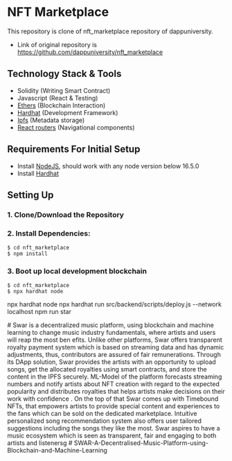 # NFT Marketplace


This repository is clone of nft_marketplace repository of dappuniversity. 
- Link of original repository is https://github.com/dappuniversity/nft_marketplace
## Technology Stack & Tools

- Solidity (Writing Smart Contract)
- Javascript (React & Testing)
- [Ethers](https://docs.ethers.io/v5/) (Blockchain Interaction)
- [Hardhat](https://hardhat.org/) (Development Framework)
- [Ipfs](https://ipfs.io/) (Metadata storage)
- [React routers](https://v5.reactrouter.com/) (Navigational components)

## Requirements For Initial Setup
- Install [NodeJS](https://nodejs.org/en/), should work with any node version below 16.5.0
- Install [Hardhat](https://hardhat.org/)

## Setting Up
### 1. Clone/Download the Repository

### 2. Install Dependencies:
```
$ cd nft_marketplace
$ npm install
```
### 3. Boot up local development blockchain
```
$ cd nft_marketplace
$ npx hardhat node
```
npx hardhat node
npx hardhat run src/backend/scripts/deploy.js --network localhost
npm run star





#   S w a r   i s   a   d e c e n t r a l i z e d   m u s i c   p l a t f o r m ,   u s i n g 
   b l o c k c h a i n   a n d   m a c h i n e   l e a r n i n g   t o   c h a n g e   m u s i c   i n d u s t r y 
   f u n d a m e n t a l s ,   w h e r e   a r t i s t s   a n d   u s e r s   w i l l   r e a p   t h e   m o s t   b e n 
 e f i t s .   U n l i k e   o t h e r   p l a t f o r m s ,   S w a r   o f f e r s   t r a n s p a r e n t   r o y a l t y 
   p a y m e n t   s y s t e m   w h i c h   i s   b a s e d   o n   s t r e a m i n g   d a t a   a n d   h a s 
   d y n a m i c   a d j u s t m e n t s ,   t h u s ,   c o n t r i b u t o r s   a r e   a s s u r e d   o f   f a i r 
   r e m u n e r a t i o n s .   T h r o u g h   i t s   D A p p   s o l u t i o n ,   S w a r   p r o v i d e s   t h e 
   a r t i s t s   w i t h   a n   o p p o r t u n i t y   t o   u p l o a d   s o n g s ,   g e t   t h e   a l l o c a t e d 
   r o y a l t i e s   u s i n g   s m a r t   c o n t r a c t s ,   a n d   s t o r e   t h e   c o n t e n t   i n   t h e 
   I P F S   s e c u r e l y .   M L - M o d e l   o f   t h e   p l a t f o r m   f o r e c a s t s   s t r e a m i n g 
   n u m b e r s   a n d   n o t i f y   a r t i s t s   a b o u t   N F T   c r e a t i o n   w i t h   r e g a r d   t o 
   t h e   e x p e c t e d   p o p u l a r i t y   a n d   d i s t r i b u t e s   r o y a l t i e s   t h a t   h e l p s   a r t i s t s 
   m a k e   d e c i s i o n s   o n   t h e i r   w o r k   w i t h   c o n f i d e n c e   .   O n   t h e   t o p   o f   t h a t 
   S w a r   c o m e s   u p   w i t h   T i m e b o u n d   N F T s ,   t h a t   e m p o w e r s   a r t i s t s 
   t o   p r o v i d e   s p e c i a l   c o n t e n t   a n d   e x p e r i e n c e s   t o   t h e   f a n s   w h i c h 
   c a n   b e   s o l d   o n   t h e   d e d i c a t e d   m a r k e t p l a c e .   I n t u i t i v e   p e r s o n a l i z e d 
   s o n g   r e c o m m e n d a t i o n   s y s t e m   a l s o   o f f e r s   u s e r   t a i l o r e d   s u g g e s t i o n s 
   i n c l u d i n g   t h e   s o n g s   t h e y   l i k e   t h e   m o s t .   S w a r   a s p i r e s   t o   h a v e   a 
   m u s i c   e c o s y s t e m   w h i c h   i s   s e e n   a s   t r a n s p a r e n t ,   f a i r   a n d   e n g a g i n g 
   t o   b o t h   a r t i s t s   a n d   l i s t e n e r s g  
 #   S W A R - A - D e c e n t r a l i s e d - M u s i c - P l a t f o r m - u s i n g - B l o c k c h a i n - a n d - M a c h i n e - L e a r n i n g  
 
